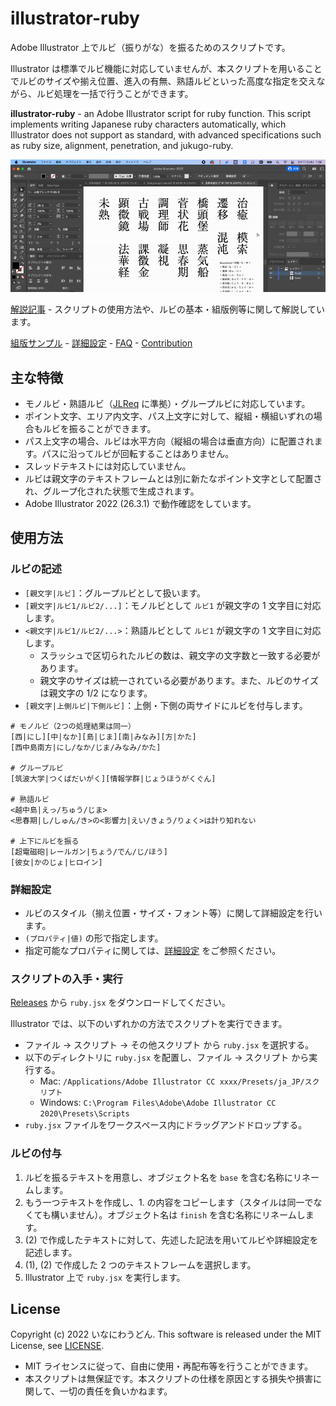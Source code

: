 # illustrator-ruby

Adobe Illustrator 上でルビ（振りがな）を振るためのスクリプトです。

Illustrator は標準でルビ機能に対応していませんが、本スクリプトを用いることでルビのサイズや揃え位置、進入の有無、熟語ルビといった高度な指定を交えながら、ルビ処理を一括で行うことができます。

**illustrator-ruby** - an Adobe Illustrator script for ruby function.
This script implements writing Japanese ruby characters automatically, which Illustrator does not support as standard, with advanced specifications such as ruby size, alignment, penetration, and jukugo-ruby.

![Illustratorにおけるスクリプトの実行画面。漢字に熟語ルビが振られている。](./thumbnail-video.gif)

[解説記事](https://zenn.dev/inaniwaudon/articles/e7c11633685cf5) - スクリプトの使用方法や、ルビの基本・組版例等に関して解説しています。

[組版サンプル](./docs/sample.md) - [詳細設定](./docs/attribute.md) - [FAQ](./docs/faq.md) - [Contribution](./docs/CONTRIBUTING.md)

## 主な特徴
- モノルビ・熟語ルビ（[JLReq](https://www.w3.org/TR/jlreq/) に準拠）・グループルビに対応しています。
- ポイント文字、エリア内文字、パス上文字に対して、縦組・横組いずれの場合もルビを振ることができます。
- パス上文字の場合、ルビは水平方向（縦組の場合は垂直方向）に配置されます。パスに沿ってルビが回転することはありません。
- スレッドテキストには対応していません。
- ルビは親文字のテキストフレームとは別に新たなポイント文字として配置され、グループ化された状態で生成されます。
- Adobe Illustrator 2022 (26.3.1) で動作確認をしています。

## 使用方法
### ルビの記述
- `[親文字|ルビ]`：グループルビとして扱います。
- `[親文字|ルビ1/ルビ2/...]`：モノルビとして `ルビ1` が親文字の 1 文字目に対応します。
- `<親文字|ルビ1/ルビ2/...>`：熟語ルビとして `ルビ1` が親文字の 1 文字目に対応します。
  - スラッシュで区切られたルビの数は、親文字の文字数と一致する必要があります。
  - 親文字のサイズは統一されている必要があります。また、ルビのサイズは親文字の 1/2 になります。
- `[親文字|上側ルビ|下側ルビ]`：上側・下側の両サイドにルビを付与します。

```
# モノルビ（2つの処理結果は同一）
[西|にし][中|なか][島|じま][南|みなみ][方|かた]
[西中島南方|にし/なか/じま/みなみ/かた]

# グループルビ
[筑波大学|つくばだいがく][情報学群|じょうほうがくぐん]

# 熟語ルビ
<越中島|えっ/ちゅう/じま>
<思春期|し/しゅん/き>の<影響力|えい/きょう/りょく>は計り知れない

# 上下にルビを振る
[超電磁砲|レールガン|ちょう/でん/じ/ほう]
[彼女|かのじょ|ヒロイン]
```

### 詳細設定
- ルビのスタイル（揃え位置・サイズ・フォント等）に関して詳細設定を行います。
- `(プロパティ|値)` の形で指定します。  
- 指定可能なプロパティに関しては、[詳細設定](./docs/attribute.md) をご参照ください。

### スクリプトの入手・実行
[Releases](https://github.com/inaniwaudon/illustrator-ruby/releases) から `ruby.jsx` をダウンロードしてください。

Illustrator では、以下のいずれかの方法でスクリプトを実行できます。
- ファイル → スクリプト → その他スクリプト から `ruby.jsx` を選択する。
- 以下のディレクトリに `ruby.jsx` を配置し、ファイル → スクリプト から実行する。
  - Mac: `/Applications/Adobe Illustrator CC xxxx/Presets/ja_JP/スクリプト`
  - Windows: `C:\Program Files\Adobe\Adobe Illustrator CC 2020\Presets\Scripts`
- `ruby.jsx` ファイルをワークスペース内にドラッグアンドドロップする。

### ルビの付与
1. ルビを振るテキストを用意し、オブジェクト名を `base` を含む名称にリネームします。
2. もう一つテキストを作成し、1. の内容をコピーします（スタイルは同一でなくても構いません）。オブジェクト名は `finish` を含む名称にリネームします。
3. (2) で作成したテキストに対して、先述した記法を用いてルビや詳細設定を記述します。
6. (1), (2) で作成した 2 つのテキストフレームを選択します。
7. Illustrator 上で `ruby.jsx` を実行します。

## License
Copyright (c) 2022 いなにわうどん.
This software is released under the MIT License, see [LICENSE](./LICENSE).

- MIT ライセンスに従って、自由に使用・再配布等を行うことができます。
- 本スクリプトは無保証です。本スクリプトの仕様を原因とする損失や損害に関して、一切の責任を負いかねます。
